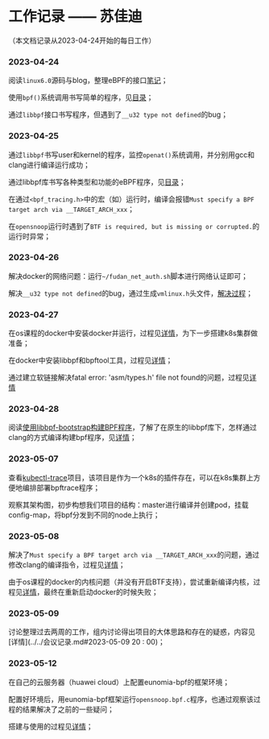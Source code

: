 # 工作记录 —— 苏佳迪

（本文档记录从2023-04-24开始的每日工作）

### 2023-04-24

阅读`linux6.0`源码与blog，整理eBPF的接口[笔记](../../note/Su/eBPF.md#bpf-syscall)；

使用`bpf()`系统调用书写简单的程序，见[目录](../../note/Su/test/bpf_syscall)；

通过`libbpf`接口书写程序，但遇到了`__u32 type not defined`的bug；

### 2023-04-25

通过`libbpf`书写user和kernel的程序，监控`openat()`系统调用，并分别用gcc和clang进行编译运行成功；

通过libbpf库书写各种类型和功能的eBPF程序，见[目录](../../note/Su/test/libbpf)；

在通过`<bpf_tracing.h>`中的宏（如）运行时，编译会报错`Must specify a BPF target arch via __TARGET_ARCH_xxx`；

在`opensnoop`运行时遇到了`BTF is required, but is missing or corrupted.`的运行时异常；

### 2023-04-26

解决docker的网络问题：运行`~/fudan_net_auth.sh`脚本进行网络认证即可；

解决`__u32 type not defined`的bug，通过生成`vmlinux.h`头文件，[解决过程](./问题与解决.md#error:unknown_type_name_'__u64')；

### 2023-04-27

在os课程的docker中安装docker并运行，过程见[详情](./k8s_docker安装搭建.md)，为下一步搭建k8s集群做准备；

在docker中安装libbpf和bpftool工具，过程见[详情](./bpf环境搭建.md)；

通过建立软链接解决fatal error: 'asm/types.h' file not found的问题，过程见[详情](./问题与解决.md#fatal_error:_'asm/types.h'_file_not_found)

### 2023-04-28

阅读[使用libbpf-bootstrap构建BPF程序](https://forsworns.github.io/zh/blogs/20210627/)，了解了在原生的libbpf库下，怎样通过clang的方式编译构建bpf程序，见[详情](./libbpf编译构建BPF过程.md)；

### 2023-05-07

查看[kubectl-trace](https://github.com/iovisor/kubectl-trace)项目，该项目是作为一个k8s的插件存在，可以在k8s集群上方便地编排部署bpftrace程序；

观察其架构图，初步构想我们项目的结构：master进行编译并创建pod，挂载config-map，将bpf分发到不同的node上执行；

### 2023-05-08

解决了`Must specify a BPF target arch via __TARGET_ARCH_xxx`的问题，通过修改clang的编译指令，过程见[详情](./问题与解决.md#fatal_error:_'asm/types.h'_file_not_found)；

由于os课程的docker的内核问题（并没有开启BTF支持），尝试重新编译内核，过程见[详情](./重新编译linux内核.md)，最终在重新启动docker的时候失败；

### 2023-05-09

讨论整理过去两周的工作，组内讨论得出项目的大体思路和存在的疑惑，内容见[详情](../../会议记录.md#2023-05-09 20 : 00)；

### 2023-05-12

在自己的云服务器（huawei cloud）上配置eunomia-bpf的框架环境；

配置好环境后，用eunomia-bpf框架运行`opensnoop.bpf.c`程序，也通过观察该过程的结果解决了之前的一些疑问；

搭建与使用的过程见[详情](./搭建与使用eunomia-bpf框架环境.md)；